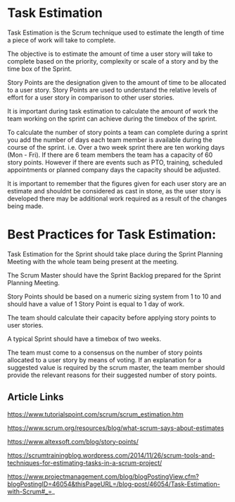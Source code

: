 # Task Estimation

Task Estimation is the Scrum technique used to estimate the length of time a piece of work will take to complete.

The objective is to estimate the amount of time a user story will take to complete based on the priority, complexity or scale of a story and by the time box of the Sprint.

Story Points are the designation given to the amount of time to be allocated to a user story. Story Points are used to understand the relative levels of effort for a user story in comparison to other user stories.

It is important during task estimation to calculate the amount of work the team working on the sprint can achieve during the timebox of the sprint.

To calculate the number of story points a team can complete during a sprint you add the number of days each team member is available during the course of the sprint. i.e. Over a two week sprint there are ten working days (Mon - Fri). If there are 6 team members the team has a capacity of 60 story points. However if there are events such as PTO, training, scheduled appointments or planned company days the capacity should be adjusted.

It is important to remember that the figures given for each user story are an estimate and shouldnt be considered as cast in stone, as the user story is developed there may be additional work required as a result of the changes being made.


# Best Practices for Task Estimation:

Task Estimation for the Sprint should take place during the Sprint Planning Meeting with the whole team being present at the meeting.

The Scrum Master should have the Sprint Backlog prepared for the Sprint Planning Meeting.

Story Points should be based on a numeric sizing system from 1 to 10 and should have a value of 1 Story Point is equal to 1 day of work.

The team should calculate their capacity before applying story points to user stories.

A typical Sprint should have a timebox of two weeks.

The team must come to a consensus on the number of story points allocated to a user story by means of voting. If an explanation for a suggested value is required by the scrum master, the team member should provide the relevant reasons for their suggested number of story points. 




## Article Links

https://www.tutorialspoint.com/scrum/scrum_estimation.htm

https://www.scrum.org/resources/blog/what-scrum-says-about-estimates

https://www.altexsoft.com/blog/story-points/

https://scrumtrainingblog.wordpress.com/2014/11/26/scrum-tools-and-techniques-for-estimating-tasks-in-a-scrum-project/

https://www.projectmanagement.com/blog/blogPostingView.cfm?blogPostingID=46054&thisPageURL=/blog-post/46054/Task-Estimation-with-Scrum#_=_

